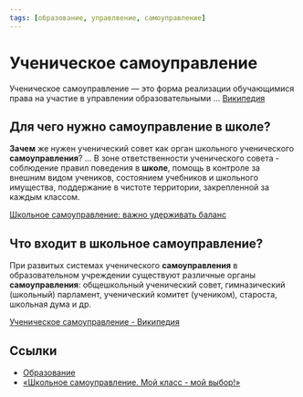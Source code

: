 ```yaml
---
tags: [образование, управлвение, самоуправление]
---
```

# Ученическое самоуправление

Ученическое самоуправление — это форма реализации обучающимися права на участие в управлении образовательными ... [Википедия](https://ru.wikipedia.org/wiki/%D0%A3%D1%87%D0%B5%D0%BD%D0%B8%D1%87%D0%B5%D1%81%D0%BA%D0%BE%D0%B5_%D1%81%D0%B0%D0%BC%D0%BE%D1%83%D0%BF%D1%80%D0%B0%D0%B2%D0%BB%D0%B5%D0%BD%D0%B8%D0%B5)

## Для чего нужно самоуправление в школе?

**Зачем** же нужен ученический совет как орган школьного ученического **самоуправления**? ... В зоне ответственности ученического совета - соблюдение правил поведения в **школе**, помощь в контроле за внешним видом учеников, состоянием учебников и школьного имущества, поддержание в чистоте территории, закрепленной за каждым классом.

[Школьное самоуправление: важно удерживать баланс](http://nou-stupeni.ru/about/aktualnoe-mnenie/shkolnoe-samoupravlenie-vazhno-uderzhivat-balans/)

## Что входит в школьное самоуправление?

При развитых системах ученического **самоуправления** в образовательном учреждении существуют различные органы **самоуправления**: общешкольный ученический совет, гимназический (школьный) парламент, ученический комитет (учеником), староста, школьная дума и др.

[Ученическое самоуправление - Википедия](https://ru.wikipedia.org/wiki/%D0%A3%D1%87%D0%B5%D0%BD%D0%B8%D1%87%D0%B5%D1%81%D0%BA%D0%BE%D0%B5_%D1%81%D0%B0%D0%BC%D0%BE%D1%83%D0%BF%D1%80%D0%B0%D0%B2%D0%BB%D0%B5%D0%BD%D0%B8%D0%B5)

## Ссылки

* [Образование](Образование.md)
* [«Школьное самоуправление. Мой класс - мой выбор!»](https://mosmetod.ru/metodicheskoe-prostranstvo/klassnyj-chas/shkolnoe-samoupravlenie-moj-klass-moj-vybor-chast-1.html)
